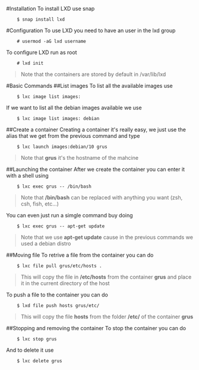 #Installation
To install LXD use snap

		$ snap install lxd

#Configuration
To use LXD you need to have an user in the lxd group

        # usermod -aG lxd username

To configure LXD run as root

		# lxd init

>Note that the containers are stored by default in /var/lib/lxd

#Basic Commands
##List images
To list all the available images use

		$ lxc image list images:

If we want to list all the debian images available we use

		$ lxc image list images: debian

##Create a container
Creating a container it's really easy, we just use the alias that we get from the previous command and type

		$ lxc launch images:debian/10 grus

>Note that **grus** it's the hostname of the mahcine

##Launching the container
After we create the container you can enter it with a shell using

		$ lxc exec grus -- /bin/bash

>Note that **/bin/bash** can be replaced with anything you want (zsh, csh, fish, etc...)

You can even just run a simgle command buy doing

        $ lxc exec grus -- apt-get update

>Note that we use **apt-get update** cause in the previous commands we used a debian distro

##Moving file
To retrive a file from the container you can do

		$ lxc file pull grus/etc/hosts .
> This will copy the file in **/etc/hosts** from the container **grus** and place it in the current directory of the host

To push a file to the container you can do

		$ lxd file push hosts grus/etc/
> This will copy the file **hosts** from the folder **/etc/** of the container **grus**

##Stopping and removing the container
To stop the container you can do

		$ lxc stop grus

And to delete it use

		$ lxc delete grus
